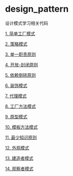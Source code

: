# design_pattern
设计模式学习相关代码

<a href="简单工厂模式/简单工厂模式.md">1. 简单工厂模式</a>

<a href="策略模式/策略模式.md">2. 策略模式</a>

<a href="单一职责原则.md">3. 单一职责原则</a>

<a href="开放-封闭原则.md">4. 开放-封闭原则</a>

<a href="依赖倒转原则.md">5. 依赖倒转原则</a>

<a href="装饰模式">6. 装饰模式</a>

<a href="代理模式">7. 代理模式</a>

<a href="工厂方法模式">8. 工厂方法模式</a>

<a href="原型模式">9. 原型模式</a>

<a href="模板方法模式">10. 模板方法模式</a>

<a href="最少知识原则">11. 最少知识原则</a>

<a href="外观模式/外观模式.md">12. 外观模式</a>

<a href="建造者模式/建造者模式.md">13. 建造者模式</a>

<a href="观察者模式/观察者模式.md">14. 观察者模式</a>
